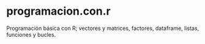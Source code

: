# programacion.con.r
Programación básica con R; vectores y matrices, factores, dataframe, listas, funciones y bucles.
